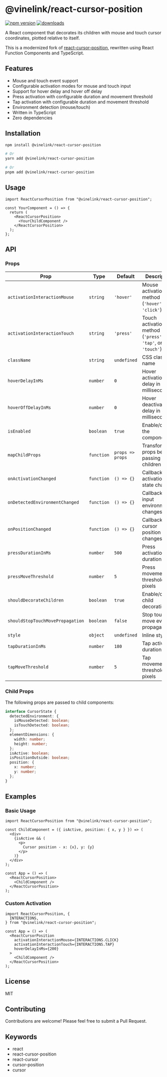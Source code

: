 # @vinelink/react-cursor-position

[![npm version](https://img.shields.io/npm/v/@vinelink/react-cursor-position.svg?style=for-the-badge)](https://www.npmjs.com/package/@vinelink/react-cursor-position)
[![downloads](https://img.shields.io/npm/dm/@vinelink/react-perfect-scrollbar.svg?style=for-the-badge&color=blue)](https://npm-stat.com/charts.html?package=%40vinelink%2Freact-cursor-position)

A React component that decorates its children with mouse and touch cursor coordinates, plotted relative to itself.

This is a modernized fork of [react-cursor-position](https://github.com/ethanselzer/react-cursor-position), rewritten using React Function Components and TypeScript.

## Features

- Mouse and touch event support
- Configurable activation modes for mouse and touch input
- Support for hover delay and hover off delay
- Press activation with configurable duration and movement threshold
- Tap activation with configurable duration and movement threshold
- Environment detection (mouse/touch)
- Written in TypeScript
- Zero dependencies

## Installation

```bash
npm install @vinelink/react-cursor-position

# Or
yarn add @vinelink/react-cursor-position

# Or
pnpm add @vinelink/react-cursor-position
```

## Usage

```tsx
import ReactCursorPosition from "@vinelink/react-cursor-position";

const YourComponent = () => {
  return (
    <ReactCursorPosition>
      <YourChildComponent />
    </ReactCursorPosition>
  );
};
```

## API

### Props

| Prop                             | Type       | Default          | Description                                                |
| -------------------------------- | ---------- | ---------------- | ---------------------------------------------------------- |
| `activationInteractionMouse`     | `string`   | `'hover'`        | Mouse activation method (`'hover'` or `'click'`)           |
| `activationInteractionTouch`     | `string`   | `'press'`        | Touch activation method (`'press'`, `'tap'`, or `'touch'`) |
| `className`                      | `string`   | `undefined`      | CSS class name                                             |
| `hoverDelayInMs`                 | `number`   | `0`              | Hover activation delay in milliseconds                     |
| `hoverOffDelayInMs`              | `number`   | `0`              | Hover deactivation delay in milliseconds                   |
| `isEnabled`                      | `boolean`  | `true`           | Enable/disable the component                               |
| `mapChildProps`                  | `function` | `props => props` | Transform props before passing to children                 |
| `onActivationChanged`            | `function` | `() => {}`       | Callback when activation state changes                     |
| `onDetectedEnvironmentChanged`   | `function` | `() => {}`       | Callback when input environment changes                    |
| `onPositionChanged`              | `function` | `() => {}`       | Callback when cursor position changes                      |
| `pressDurationInMs`              | `number`   | `500`            | Press activation duration                                  |
| `pressMoveThreshold`             | `number`   | `5`              | Press movement threshold in pixels                         |
| `shouldDecorateChildren`         | `boolean`  | `true`           | Enable/disable child decoration                            |
| `shouldStopTouchMovePropagation` | `boolean`  | `false`          | Stop touch move event propagation                          |
| `style`                          | `object`   | `undefined`      | Inline styles                                              |
| `tapDurationInMs`                | `number`   | `180`            | Tap activation duration                                    |
| `tapMoveThreshold`               | `number`   | `5`              | Tap movement threshold in pixels                           |

### Child Props

The following props are passed to child components:

```ts
interface CursorState {
  detectedEnvironment: {
    isMouseDetected: boolean;
    isTouchDetected: boolean;
  };
  elementDimensions: {
    width: number;
    height: number;
  };
  isActive: boolean;
  isPositionOutside: boolean;
  position: {
    x: number;
    y: number;
  };
}
```

## Examples

### Basic Usage

```tsx
import ReactCursorPosition from "@vinelink/react-cursor-position";

const ChildComponent = ({ isActive, position: { x, y } }) => (
  <div>
    {isActive && (
      <p>
        Cursor position - x: {x}, y: {y}
      </p>
    )}
  </div>
);

const App = () => (
  <ReactCursorPosition>
    <ChildComponent />
  </ReactCursorPosition>
);
```

### Custom Activation

```tsx
import ReactCursorPosition, {
  INTERACTIONS,
} from "@vinelink/react-cursor-position";

const App = () => (
  <ReactCursorPosition
    activationInteractionMouse={INTERACTIONS.CLICK}
    activationInteractionTouch={INTERACTIONS.TAP}
    hoverDelayInMs={200}
  >
    <ChildComponent />
  </ReactCursorPosition>
);
```

## License

MIT

## Contributing

Contributions are welcome! Please feel free to submit a Pull Request.

## Keywords

- react
- react-cursor-position
- react-cursor
- cursor-position
- cursor
